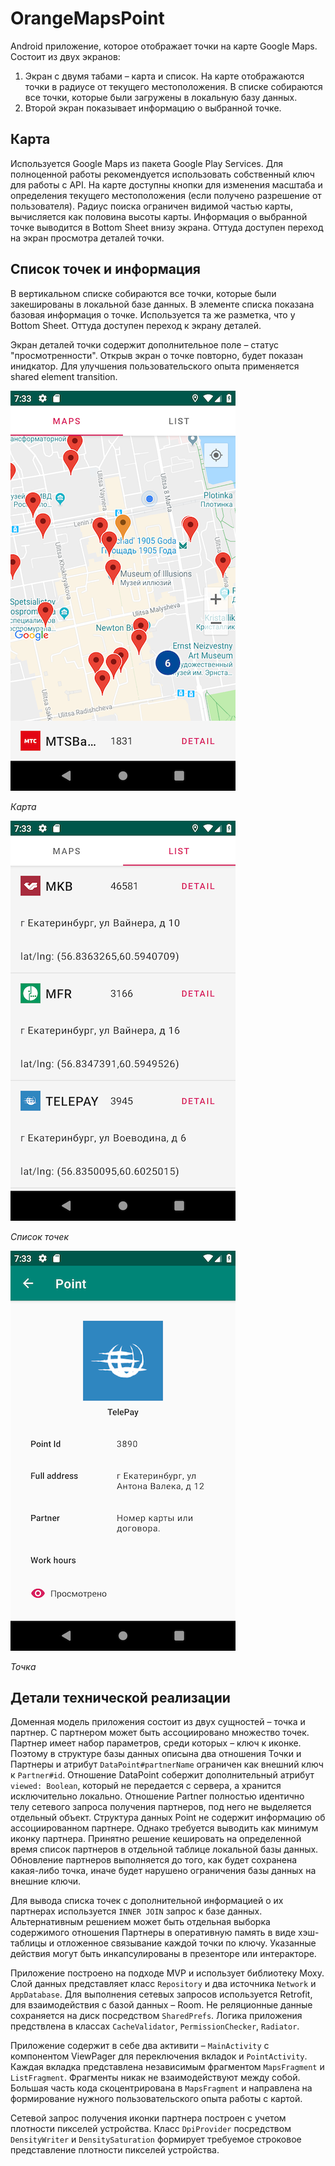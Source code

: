 # OrangeMapsPoint

Android приложение, которое отображает точки на карте Google Maps. Состоит из двух экранов:

1. Экран с двумя табами – карта и список.
На карте отображаются точки в радиусе от текущего местоположения.
В списке собираются все точки, которые были загружены в локальную базу данных.
1. Второй экран показывает информацию о выбранной точке.

## Карта

Используется Google Maps из пакета Google Play Services. Для полноценной работы рекомендуется
использовать собственный ключ для работы с API. На карте доступны кнопки для изменения масштаба и
определения текущего местоположения (если получено разрешение от пользователя).
Радиус поиска ограничен видимой частью карты, вычисляется как половина высоты карты.
Информация о выбранной точке выводится в Bottom Sheet внизу экрана.
Оттуда доступен переход на экран просмотра деталей точки.

## Список точек и информация

В вертикальном списке собираются все точки, которые были закешированы в локальной базе данных.
В элементе списка показана базовая информация о точке. Используется та же разметка, что у Bottom Sheet.
Оттуда доступен переход к экрану деталей.

Экран деталей точки содержит дополнительное поле – статус "просмотренности".
Открыв экран о точке повторно, будет показан инидкатор. Для улучшения пользовательского опыта
применяется shared element transition.

![Карта](/art/map.png)

*Карта*

![Список точек](/art/list.png)

*Список точек*

![Точка](/art/point.png)

*Точка*

## Детали технической реализации

Доменная модель приложения состоит из двух сущностей – точка и партнер.
С партнером может быть ассоциировано множество точек.
Партнер имеет набор параметров, среди которых – ключ к иконке.
Поэтому в структуре базы данных описына два отношения Точки и Партнеры
и атрибут `DataPoint#partnerName` ограничен как внешний ключ к `Partner#id`.
Отношение DataPoint собержит дополнительный атрибут `viewed: Boolean`, который не передается с сервера,
а хранится исключительно локально. Отношение Partner полностью идентично телу сетевого запроса
получения партнеров, под него не выделяется отдельный объект.
Структура данных Point не содержит информацию об ассоциированном партнере.
Однако требуется выводить как минимум иконку партнера. Принятно решение кешировать
на определенной время список партнеров в отдельной таблице локальной базы данных.
Обновление партнеров выполняется до того, как будет сохранена какая-либо точка, иначе будет
нарушено ограничения базы данных на внешние ключи.

Для вывода списка точек с дополнительной информацией о их партнерах используется `INNER JOIN` запрос к
базе данных. Альтернативным решением может быть отдельная выборка содержимого отношения Партнеры
в оперативную память в виде хэш-таблицы и отложенное связывание каждой точки по ключу.
Указанные действия могут быть инкапсулированы в презенторе или интеракторе.

Приложение построено на подходе MVP и использует библиотеку Moxy.
Слой данных представляет класс `Repository` и два источника `Network` и `AppDatabase`.
Для выполнения сетевых запросов используется Retrofit, для взаимодействия с базой данных – Room.
Не реляционные данные сохраняется на диск посредством `SharedPrefs`.
Логика приложения предствлена в классах `CacheValidator`, `PermissionChecker`, `Radiator`.

Приложение содержит в себе два активити –
`MainActivity` с компонентом ViewPager для переключения вкладок и `PointActivity`.
Каждая вкладка представлена независимым фрагментом `MapsFragment` и `ListFragment`.
Фрагменты никак не взаимодействуют между собой.
Большая часть кода скоцентрирована в `MapsFragment` и направлена на формирование
нужного пользовательского опыта работы с картой.

Сетевой запрос получения иконки партнера построен с учетом плотности пикселей устройства.
Класс `DpiProvider` посредством `DensityWriter` и `DensitySaturation` формирует требуемое строковое
представление плотности пикселей устройства.